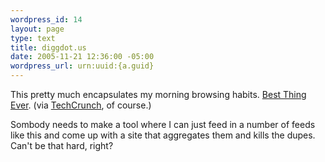 ```yaml
--- 
wordpress_id: 14
layout: page
type: text
title: diggdot.us
date: 2005-11-21 12:36:00 -05:00
wordpress_url: urn:uuid:{a.guid}
---
```

<p>This pretty much encapsulates my morning browsing habits.  <a href="http://diggdot.us/" title="diggdot.us">Best Thing Ever</a>.  (via <a href="http://www.techcrunch.com/2005/11/20/instantly-hooked-on-diggdotus/" title="Instantly Hooked on Diggdot.us">TechCrunch</a>, of course.)</p>

<p>Sombody needs to make a tool where I can just feed in a number of feeds like this and come up with a site that aggregates them and kills the dupes.  Can't be that hard, right?</p>
